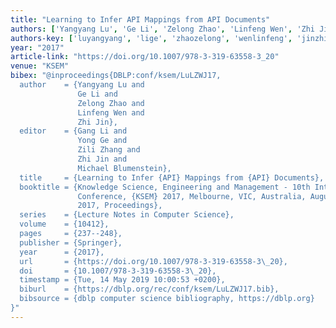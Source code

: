 ```yaml
---
title: "Learning to Infer API Mappings from API Documents"
authors: ['Yangyang Lu', 'Ge Li', 'Zelong Zhao', 'Linfeng Wen', 'Zhi Jin']
authors-key: ['luyangyang', 'lige', 'zhaozelong', 'wenlinfeng', 'jinzhi']
year: "2017"
article-link: "https://doi.org/10.1007/978-3-319-63558-3_20"
venue: "KSEM"
bibex: "@inproceedings{DBLP:conf/ksem/LuLZWJ17,
  author    = {Yangyang Lu and
               Ge Li and
               Zelong Zhao and
               Linfeng Wen and
               Zhi Jin},
  editor    = {Gang Li and
               Yong Ge and
               Zili Zhang and
               Zhi Jin and
               Michael Blumenstein},
  title     = {Learning to Infer {API} Mappings from {API} Documents},
  booktitle = {Knowledge Science, Engineering and Management - 10th International
               Conference, {KSEM} 2017, Melbourne, VIC, Australia, August 19-20,
               2017, Proceedings},
  series    = {Lecture Notes in Computer Science},
  volume    = {10412},
  pages     = {237--248},
  publisher = {Springer},
  year      = {2017},
  url       = {https://doi.org/10.1007/978-3-319-63558-3\_20},
  doi       = {10.1007/978-3-319-63558-3\_20},
  timestamp = {Tue, 14 May 2019 10:00:53 +0200},
  biburl    = {https://dblp.org/rec/conf/ksem/LuLZWJ17.bib},
  bibsource = {dblp computer science bibliography, https://dblp.org}
}"
---
```

